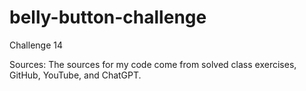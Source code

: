 # belly-button-challenge
Challenge 14

Sources: The sources for my code come from solved class exercises, GitHub, YouTube, and ChatGPT.